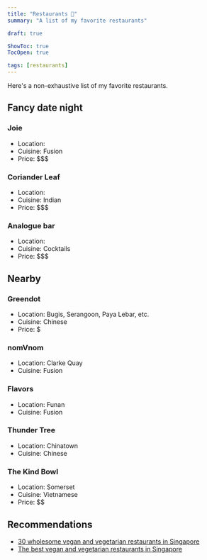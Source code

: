 ```yaml
---
title: "Restaurants 🍱"
summary: "A list of my favorite restaurants"

draft: true

ShowToc: true
TocOpen: true

tags: [restaurants]
---
```


Here's a non-exhaustive list of my favorite restaurants.

## Fancy date night

### Joie

- Location: 
- Cuisine: Fusion
- Price: $$$

### Coriander Leaf

- Location: 
- Cuisine: Indian
- Price: $$$

### Analogue bar

- Location: 
- Cuisine: Cocktails
- Price: $$$

## Nearby

### Greendot

- Location: Bugis, Serangoon, Paya Lebar, etc.
- Cuisine: Chinese 
- Price: $

### nomVnom

- Location: Clarke Quay
- Cuisine: Fusion

### Flavors

- Location: Funan
- Cuisine: Fusion

### Thunder Tree

- Location: Chinatown
- Cuisine: Chinese

### The Kind Bowl

- Location: Somerset
- Cuisine: Vietnamese
- Price: $$

## Recommendations

- [30 wholesome vegan and vegetarian restaurants in Singapore](https://www.sassymamasg.com/best-vegetarian-restaurants-singapore/)
- [The best vegan and vegetarian restaurants in Singapore](https://www.timeout.com/singapore/restaurants/the-best-vegetarian-and-vegan-restaurants-in-singapore)